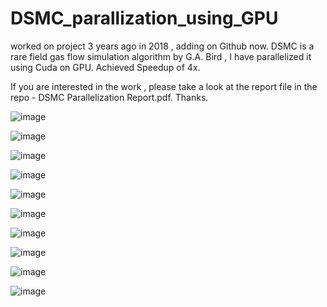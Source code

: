 # DSMC_parallization_using_GPU
worked on project 3 years ago in 2018 , adding on Github now. DSMC is a rare field gas flow simulation algorithm by G.A. Bird , I have parallelized it using Cuda on GPU. Achieved Speedup of 4x. 

If you are interested in the work , please take a look at the report file in the repo - DSMC Parallelization Report.pdf.
Thanks.



![image](https://github.com/dushyant-007/DSMC_parallization_using_GPU/assets/35253307/d5d38155-2781-4e90-a6eb-020320cbef99)

![image](https://github.com/dushyant-007/DSMC_parallization_using_GPU/assets/35253307/1b066c0a-143c-445d-a53e-702011ce12b9)

![image](https://github.com/dushyant-007/DSMC_parallization_using_GPU/assets/35253307/8c3ccb69-afcc-4ec6-be46-250a3ce14544)

![image](https://github.com/dushyant-007/DSMC_parallization_using_GPU/assets/35253307/5cb94eba-300d-4305-b7ff-57262e0ab63b)

![image](https://github.com/dushyant-007/DSMC_parallization_using_GPU/assets/35253307/77b0e29f-4bb9-47af-838e-825f9c4556dd)

![image](https://github.com/dushyant-007/DSMC_parallization_using_GPU/assets/35253307/29917b7b-8901-4c39-8c1b-ca21227528ed)

![image](https://github.com/dushyant-007/DSMC_parallization_using_GPU/assets/35253307/070a474a-c64c-405e-b935-5c30e231bf81)

![image](https://github.com/dushyant-007/DSMC_parallization_using_GPU/assets/35253307/3b77a0e9-c88d-47f9-b810-b4d6d7033cd3)

![image](https://github.com/dushyant-007/DSMC_parallization_using_GPU/assets/35253307/d723250e-79d2-493e-9541-d93dec13e8f6)

![image](https://github.com/dushyant-007/DSMC_parallization_using_GPU/assets/35253307/93c53303-2321-4c5c-859e-b1830a1e64ea)

